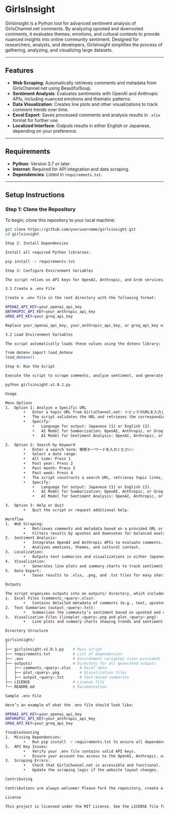 # GirlsInsight

GirlsInsight is a Python tool for advanced sentiment analysis of GirlsChannel.net comments. By analyzing upvoted and downvoted comments, it evaluates themes, emotions, and cultural contexts to provide nuanced insights into online community sentiment. Designed for researchers, analysts, and developers, GirlsInsight simplifies the process of gathering, analyzing, and visualizing large datasets.

---

## Features
- **Web Scraping**: Automatically retrieves comments and metadata from GirlsChannel.net using BeautifulSoup.
- **Sentiment Analysis**: Evaluates sentiments with OpenAI and Anthropic APIs, including nuanced emotions and thematic patterns.
- **Data Visualization**: Creates line plots and other visualizations to track comment trends over time.
- **Excel Export**: Saves processed comments and analysis results in `.xlsx` format for further use.
- **Localized Interface**: Outputs results in either English or Japanese, depending on your preference.

---

## Requirements
- **Python**: Version 3.7 or later.
- **Internet**: Required for API integration and data scraping.
- **Dependencies**: Listed in `requirements.txt`.

---

## Setup Instructions

### Step 1: Clone the Repository
To begin, clone this repository to your local machine:
```bash
git clone https://github.com/yourusername/girlsinsight.git
cd girlsinsight

Step 2: Install Dependencies

Install all required Python libraries:

pip install -r requirements.txt

Step 3: Configure Environment Variables

The script relies on API keys for OpenAI, Anthropic, and Grok services, managed securely through a .env file.

3.1 Create a .env File

Create a .env file in the root directory with the following format:

OPENAI_API_KEY=your_openai_api_key
ANTHROPIC_API_KEY=your_anthropic_api_key
GROQ_API_KEY=your_groq_api_key

Replace your_openai_api_key, your_anthropic_api_key, or groq_api_key with your actual API credentials.

3.2 Load Environment Variables

The script automatically loads these values using the dotenv library:

from dotenv import load_dotenv
load_dotenv()

Step 4: Run the Script

Execute the script to scrape comments, analyze sentiment, and generate outputs:

python girlsinsight.v1.0.1.py

Usage

Menu Options
1.	Option 1: Analyze a Specific URL
		•	Enter a topic URL from GirlsChannel.net: トピックのURLを入力してください: 
		•	The script validates the URL and retrieves the corresponding comments for analysis.
		•	Specify:
			•	Language for output: Japanese (1) or English (2).
			•	AI Model for Summarization: OpenAI, Anthropic, or Groq.
			•	AI Model for Sentiment Analysis: OpenAI, Anthropic, or Groq.

2.	Option 2: Search by Keyword
		•	Enter a search term: 検索キーワードを入力ください: 
		•	Select a date range:
		•	All time: Press 1
		•	Past year: Press 2
		•	Past month: Press 3
		•	Past week: Press 4
		•	The script constructs a search URL, retrieves topic links, and analyzes matching results.
		•	Specify:
			•	Language for output: Japanese (1) or English (2).
			•	AI Model for Summarization: OpenAI, Anthropic, or Groq.
			•	AI Model for Sentiment Analysis: OpenAI, Anthropic, or Groq.

3.	Option 3: Help or Quit
		•	Quit the script or request additional help.

Workflow
1.	Web Scraping:
		•	Retrieves comments and metadata based on a provided URL or search term.
		•	Filters results by upvotes and downvotes for balanced analysis.
2.	Sentiment Analysis:
		•	Integrates OpenAI and Anthropic APIs to evaluate comments.
		•	Analyzes emotions, themes, and cultural context.
3.	Localization:
		•	Outputs text summaries and visualizations in either Japanese or English.
4.	Visualization:
		•	Generates line plots and summary charts to track sentiment trends.
5.	Data Export:
		•	Saves results to .xlsx, .png, and .txt files for easy sharing.

Outputs

The script organizes outputs into an outputs/ directory, which includes:
1.	Excel Files (comments_<query>.xlsx):
		•	Contains detailed metadata of comments (e.g., text, upvotes, downvotes, and date).
2.	Text Summaries (output_<query>.txt):
		•	Summarizes the community’s sentiment based on upvoted and downvoted comments.
3.	Visualization Files (lineplot_<query>.png and plot_<query>.png):
		•	Line plots and summary charts showing trends and sentiment scores.

Directory Structure

girlsinsight/
│
├── girlsinsight.v1.0.1.py    # Main script
├── requirements.txt          # List of dependencies
├── .env                      # Environment variables (user-provided)
├── outputs/                  # Directory for all generated outputs
│   ├── comments_<query>.xlsx    # Excel data
│   ├── plot_<query>.png         # Visualization files
│   ├── output_<query>.txt       # Text-based summaries
├── LICENSE                   # License file
└── README.md                 # Documentation

Sample .env File

Here’s an example of what the .env file should look like:

OPENAI_API_KEY=your_openai_api_key
ANTHROPIC_API_KEY=your_anthropic_api_key
GROQ_API_KEY=your_groq_api_key

Troubleshooting
1.	Missing Dependencies:
		•	Run pip install -r requirements.txt to ensure all dependencies are installed.
2.	API Key Issues:
		•	Verify your .env file contains valid API keys.
		•	Ensure your account has access to the OpenAI, Anthropic, or Groq APIs.
3.	Scraping Errors:
		•	Check that GirlsChannel.net is accessible and functional.
		•	Update the scraping logic if the website layout changes.

Contributing

Contributions are always welcome! Please fork the repository, create a feature branch, and submit a pull request.

License

This project is licensed under the MIT License. See the LICENSE file for more information.
